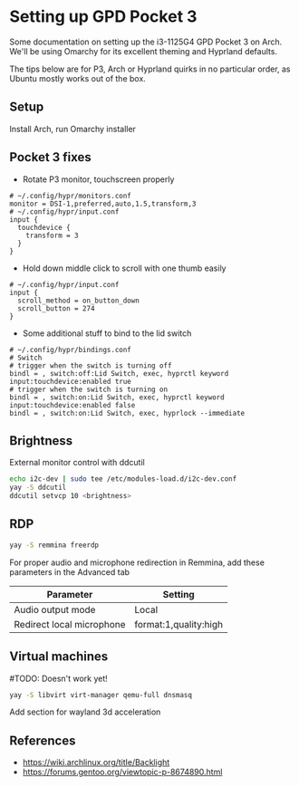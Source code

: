 # Setting up GPD Pocket 3

Some documentation on setting up the i3-1125G4 GPD Pocket 3 on Arch. We'll be using Omarchy for its excellent theming and Hyprland defaults.

The tips below are for P3, Arch or Hyprland quirks in no particular order, as Ubuntu mostly works out of the box.

## Setup

Install Arch, run Omarchy installer

## Pocket 3 fixes

- Rotate P3 monitor, touchscreen properly

```
# ~/.config/hypr/monitors.conf
monitor = DSI-1,preferred,auto,1.5,transform,3
# ~/.config/hypr/input.conf
input {
  touchdevice {
    transform = 3
  }
}
```

- Hold down middle click to scroll with one thumb easily

```
# ~/.config/hypr/input.conf
input {
  scroll_method = on_button_down
  scroll_button = 274
}
```

- Some additional stuff to bind to the lid switch

```
# ~/.config/hypr/bindings.conf
# Switch
# trigger when the switch is turning off
bindl = , switch:off:Lid Switch, exec, hyprctl keyword input:touchdevice:enabled true
# trigger when the switch is turning on
bindl = , switch:on:Lid Switch, exec, hyprctl keyword input:touchdevice:enabled false
bindl = , switch:on:Lid Switch, exec, hyprlock --immediate
```

## Brightness

External monitor control with ddcutil

```bash
echo i2c-dev | sudo tee /etc/modules-load.d/i2c-dev.conf
yay -S ddcutil
ddcutil setvcp 10 <brightness>
```

## RDP

```bash
yay -S remmina freerdp
```

For proper audio and microphone redirection in Remmina, add these parameters in the Advanced tab

| Parameter                 | Setting               |
| ------------------------- | --------------------- |
| Audio output mode         | Local                 |
| Redirect local microphone | format:1,quality:high |

## Virtual machines

#TODO: Doesn't work yet!

```bash
yay -S libvirt virt-manager qemu-full dnsmasq
```

Add section for wayland 3d acceleration

## References

- https://wiki.archlinux.org/title/Backlight
- https://forums.gentoo.org/viewtopic-p-8674890.html
